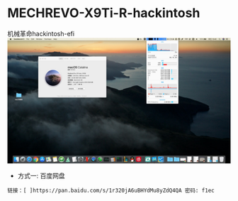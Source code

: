 # MECHREVO-X9Ti-R-hackintosh
机械革命hackintosh-efi
![ image](https://github.com/cateatlemon/MECHREVO-X9Ti-R-hackintosh/blob/master/13ACFBA5-6F7B-4C46-B2C9-2304FE81E8C3.png)
- 方式一: 百度网盘
```
链接：[ ]https://pan.baidu.com/s/1r320jA6uBHYdMu8yZdQ4QA 密码: f1ec
